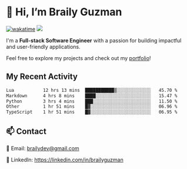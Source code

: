 # 👋 Hi, I’m Braily Guzman
[![wakatime](https://wakatime.com/badge/user/78b9a827-5162-4c58-9330-4ea970cf6de4.svg)](https://wakatime.com/@78b9a827-5162-4c58-9330-4ea970cf6de4)
![](https://komarev.com/ghpvc/?username=brailyguzman)

I'm a **Full-stack Software Engineer** with a passion for building impactful and user-friendly applications.

Feel free to explore my projects and check out my [portfolio](https://braily.dev)!


## My Recent Activity
<!--START_SECTION:waka-->

```txt
Lua           12 hrs 13 mins  ███████████▒░░░░░░░░░░░░░   45.70 %
Markdown      4 hrs 8 mins    ████░░░░░░░░░░░░░░░░░░░░░   15.47 %
Python        3 hrs 4 mins    ███░░░░░░░░░░░░░░░░░░░░░░   11.50 %
Other         1 hr 51 mins    █▓░░░░░░░░░░░░░░░░░░░░░░░   06.96 %
TypeScript    1 hr 51 mins    █▓░░░░░░░░░░░░░░░░░░░░░░░   06.95 %
```

<!--END_SECTION:waka-->

## 📫 Contact
📧 Email: brailydev@gmail.com

🔗 LinkedIn: https://linkedin.com/in/brailyguzman
